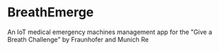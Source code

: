 # BreathEmerge
An IoT medical emergency machines management app for the "Give a Breath Challenge" by Fraunhofer and Munich Re
